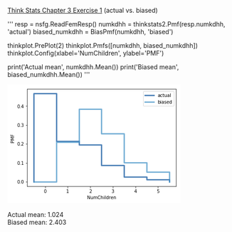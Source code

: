 [Think Stats Chapter 3 Exercise 1](http://greenteapress.com/thinkstats2/html/thinkstats2004.html#toc31) (actual vs. biased)

'''
resp = nsfg.ReadFemResp()
numkdhh = thinkstats2.Pmf(resp.numkdhh, 'actual')
biased_numkdhh = BiasPmf(numkdhh, 'biased')

thinkplot.PrePlot(2)
thinkplot.Pmfs([numkdhh, biased_numkdhh])
thinkplot.Config(xlabel='NumChildren', ylabel='PMF')

print('Actual mean', numkdhh.Mean())
print('Biased mean', biased_numkdhh.Mean())
'''

![actual_biased](https://github.com/imoscovitz/dsp/blob/master/statistics/actualbiased.png) 

Actual mean: 1.024    
Biased mean: 2.403
